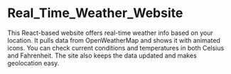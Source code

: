 # Real_Time_Weather_Website
This React-based website offers real-time weather info based on your location. It pulls data from OpenWeatherMap and shows it with animated icons. You can check current conditions and temperatures in both Celsius and Fahrenheit. The site also keeps the data updated and makes geolocation easy.

